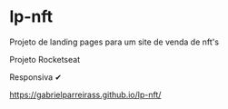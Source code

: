 # lp-nft
Projeto de landing pages para um site de venda de nft's

Projeto Rocketseat

Responsiva ✔


https://gabrielparreirass.github.io/lp-nft/
